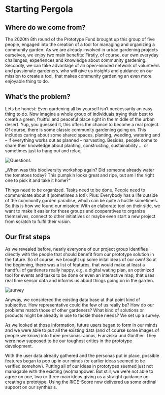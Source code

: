 # Starting Pergola

## Where do we come from?
The 2020th 8th round of the Prototype Fund brought up this group of five people, engaged into the creation of a tool for managing and organizing a community garden. As we are already involved in urban gardening projects ourselves, we enjoy two main benefits: Firstly, of course, our own everyday challenges, experiences and knowledge about community gardening. Secondly, we can take advantage of an open-minded network of volunteers and passionate gardeners, who will give us insights and guidance on our mission to create a tool, that makes community gardening an even more enjoyable thing to do. 


## What‘s the problem?

Lets be honest: Even gardening all by yourself isn‘t neccessarily an easy thing to do. Now imagine a whole group of individuals trying their best to create a green, fruitful and peaceful place right in the middle of the urban desert. Yup, you guessed it, this offers the chance to become a real project. 
Of course, there is some classic community gardening going on. This includes caring about some shared spaces, planting, weeding, watering and – if everything works out as planned – harvesting. Besides, people come to share their knowledge about planting, constructing, sustainability … or sometimes just to hang out and relax. 

![Questions](https://github.com/community-garden/community-garden.github.io/wiki/images/questions-gif.gif)


„When was this biodiversity workshop again? Did someone already water the tomatoes today? This pumpkin looks great and ripe, but am I the right one to pick it and take it home?“

Things need to be organized. Tasks need to be done. People need to communicate about it (sometimes a lot!). Plus: Everybody has a life outside of the community garden paradise, which can be quite a hustle sometimes. 
So this is how we found our mission: With an elaborate tool on their side, we want to make it easier for those groups and cooperatives to organize themselves, connect to other initiatives or maybe even start a new project from scratch to fulfil their vision.

## Our first steps

As we revealed before, nearly everyone of our project group identifies directly with the people that should benefit from our prototype solution in the future. So of course, we brought up some inital ideas of our own! So at the beginning, there was a list of features, that would make at least a handful of gardeners really happy, e.g. a digital wating plan, an optimized tool for events and tasks to be done or even an interactive map, that uses real time sensor data and informs us about things going on in the garden.

![survey](https://github.com/community-garden/community-garden.github.io/wiki/images/Umfrage___englisch_2x.png)


Anyway, we considered the existing data base at that point kind of subjective. How representative could the few of us really be? How do our problems match those of other gardeners? What kind of solutions or products might be already in use to tackle those needs? We set up a survey.


As we looked at those information, future users began to form in our minds and we were able to put all the existing data (and of course some images of people we know) into three personas: Jonas, Franziska und Günther. They were now supposed to be our toughest critics in the prototype development. 


With the user data already gathered and the personas put in place, possible features began to pop up in our minds (or earlier ideas seemed to be verified somehow). Putting all of our ideas in prototypes seemed just not managable with the existing (wo)manpower. But still, we were not able to agree on one, two or three main ideas giving us a straight guidance on creating a prototype. Using the RICE-Score now delivered us some ordinal support on our synthesis. 
